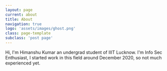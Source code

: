 ```yaml
---
layout: page
current: about
title: About
navigation: true
logo: 'assets/images/ghost.png'
class: page-template
subclass: 'post page'
---
```



Hi, I'm Himanshu Kumar an undergrad student of IIIT Lucknow.
I'm Info Sec Enthusiast, I started work in this field around December 2020, so not much experienced yet.